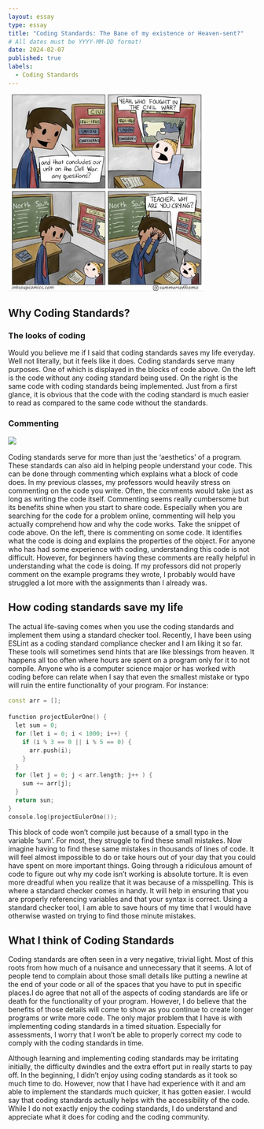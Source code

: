 ```yaml
---
layout: essay
type: essay
title: "Coding Standards: The Bane of my existence or Heaven-sent?"
# All dates must be YYYY-MM-DD format!
date: 2024-02-07
published: true
labels:
  - Coding Standards
---
```

<img width="400px" 
     class="rounded mx-auto d-block" 
     src="../img/9c8cc10b1e5e377af3f4387f802179bb.jpg" >

## Why Coding Standards?

### The looks of coding
Would you believe me if I said that coding standards saves my life everyday. Well not literally, but it feels like it does. Coding standards serve many purposes. One of which is displayed in the blocks of code above. On the left is the code without any coding standard being used. On the right is the same code with coding standards being implemented. Just from a first glance, it is obvious that the code with the coding standard is much easier to read as compared to the same code without the standards.

### Commenting

<img width="800px" 
     class="rounded mx-auto d-block" 
     src="../img/Single-LineComments.avif" >

Coding standards serve for more than just the ‘aesthetics’ of a program. These standards can also aid in helping people understand your code. This can be done through commenting which explains what a block of code does. In my previous classes, my professors would heavily stress on commenting on the code you write. Often, the comments would take just as long as writing the code itself. Commenting seems really cumbersome but its benefits shine when you start to share code. Especially when you are searching for the code for a problem online, commenting will help you actually comprehend how and why the code works.
Take the snippet of code above. On the left, there is commenting on some code. It identifies what the code is doing and explains the properties of the object. For anyone who has had some experience with coding, understanding this code is not difficult. However, for beginners having these comments are really helpful in understanding what the code is doing. If my professors did not properly comment on the example programs they wrote, I probably would have struggled a lot more with the assignments than I already was.

## How coding standards save my life

The actual life-saving comes when you use the coding standards and implement them using a standard checker tool. Recently, I have been using ESLint as a coding standard compliance checker and I am liking it so far. These tools will sometimes send hints that are like blessings from heaven. It happens all too often where hours are spent on a program only for it to not compile.  Anyone who is a computer science major or has worked with coding before can relate when I say that even the smallest mistake or typo will ruin the entire functionality of your program. For instance:

```cpp
const arr = [];

function projectEulerOne() { 
  let sum = 0;
  for (let i = 0; i < 1000; i++) {
    if (i % 3 == 0 || i % 5 == 0) {
      arr.push(i);
    }
  }
  for (let j = 0; j < arr.length; j++ ) {
    sum += arr[j];
  }
  return sun;
}
console.log(projectEulerOne());
```

This block of code won’t compile just because of a small typo in the variable ‘sum’. For most, they struggle to find these small mistakes. Now imagine having to find these same mistakes in thousands of lines of code. It will feel almost impossible to do or take hours out of your day that you could have spent on more important things. Going through a ridiculous amount of code to figure out why my code isn’t working is absolute torture. It is even more dreadful when you realize that it was because of a misspelling. This is where a standard checker comes in handy. It will help in ensuring that you are properly referencing variables and that your syntax is correct. Using a standard checker tool, I am able to save hours of my time that I would have otherwise wasted on trying to find those minute mistakes.

## What I think of Coding Standards

Coding standards are often seen in a very negative, trivial light. Most of this roots from how much of a nuisance and unnecessary that it seems. A lot of people tend to complain about those small details like putting a newline at the end of your code or all of the spaces that you have to put in specific places.I do agree that not all of the aspects of coding standards are life or death for the functionality of your program. However, I do believe that the benefits of those details will come to show as you continue to create longer programs or write more code. The only major problem that I have is with implementing coding standards in a timed situation. Especially for assessments, I worry that I won’t be able to properly correct my code to comply with the coding standards in time.

Although learning and implementing coding standards may be irritating initially, the difficulty dwindles and the extra effort put in really starts to pay off. In the beginning, I didn’t enjoy using coding standards as it took so much time to do. However, now that I have had experience with it and am able to implement the standards much quicker, it has gotten easier. I would say that coding standards actually helps with the accessibility of the code. While I do not exactly enjoy the coding standards, I do understand and appreciate what it does for coding and the coding community.
